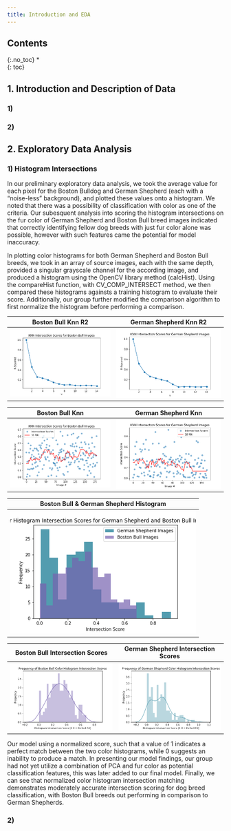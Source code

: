 ```yaml
---
title: Introduction and EDA
---
```


## Contents
{:.no_toc}
*  
{: toc}



## 1. Introduction and Description of Data

### 1) 

### 2) 

## 2. Exploratory Data Analysis

### 1) Histogram Intersections

In our preliminary exploratory data analysis, we took the average value for each pixel for the Boston Bulldog and German Shepherd (each with a “noise-less” background), and plotted these values onto a histogram. We noted that there was a possibility of classification with color as one of the criteria. Our subesquent analysis into scoring the histogram intersections on the fur color of German Shepherd and Boston Bull breed images indicated that correctly identifying fellow dog breeds with just fur color alone was possible, however with such features came the potential for model inaccuracy.

In plotting color histograms for both German Shepherd and Boston Bull breeds, we took in an array of source images, each with the same depth, provided a singular grayscale channel for the according image, and produced a histogram using the OpenCV library method (calcHist). Using the compareHist function, with CV_COMP_INTERSECT method, we then compared these histograms againsts a training histogram to evaluate their score. Additionally, our group further modified the comparison algorithm to first normalize the histogram before performing a comparison. 

Boston Bull Knn R2           |  German Shepherd Knn R2
:-------------------------:|:-------------------------:
![Bull_knn_r2](/Images/Bull_knn_r2.png)  |  ![GerShep_knn_r2](/Images/GerShep_knn_r2.png)


Boston Bull Knn         |  German Shepherd Knn 
:-------------------------:|:-------------------------:
![Bull_Hist_Intersect_knn](/Images/Bull_Hist_Intersect_knn.png)  |  ![GerShep_Hist_Intersect_knn](/Images/GerShep_Hist_Intersect_knn.png)


| Boston Bull & German Shepherd Histogram  |
|---|
|![GerBull_Hists](/Images/GerBull_Hists.png)|

Boston Bull Intersection Scores           |  German Shepherd Intersection Scores
:-------------------------:|:-------------------------:
![Bull_Hist_Intersect_Scores](/Images/Bull_Hist_Intersect_Scores.png)  |  ![GerShep_Hist_Intersect_Scores](/Images/GerShep_Hist_Intersect_Scores.png)

Our model using a normalized score, such that a value of 1 indicates a perfect match between the two color histograms, while 0 suggests an inability to produce a match. In presenting our model findings, our group had not yet utilize a combination of PCA and fur color as potential classification features, this was later added to our final model. Finally, we can see that normalized color histogram intersection matching demonstrates moderately accurate intersection scoring for dog breed classification, with Boston Bull breeds out performing in comparison to German Shepherds.

### 2)
